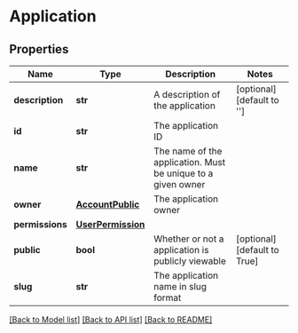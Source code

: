 # Application

## Properties
Name | Type | Description | Notes
------------ | ------------- | ------------- | -------------
**description** | **str** | A description of the application | [optional] [default to '']
**id** | **str** | The application ID | 
**name** | **str** | The name of the application. Must be unique to a given owner | 
**owner** | [**AccountPublic**](AccountPublic.md) | The application owner | 
**permissions** | [**UserPermission**](UserPermission.md) |  | 
**public** | **bool** | Whether or not a application is publicly viewable | [optional] [default to True]
**slug** | **str** | The application name in slug format | 

[[Back to Model list]](../README.md#documentation-for-models) [[Back to API list]](../README.md#documentation-for-api-endpoints) [[Back to README]](../README.md)


